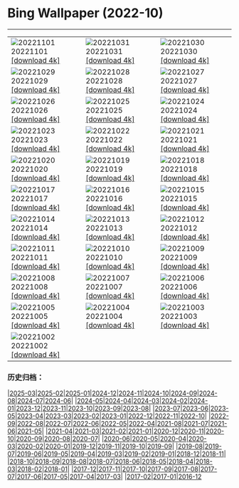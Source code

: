 # Bing Wallpaper (2022-10)
**************

<table><tr><td><img class="wallpaper" src="https://www.bing.com/th?id=OHR.Calacas_EN-IN6289630026_1920x1080.jpg" alt="20221101"> 20221101 <a href="https://www.bing.com/th?id=OHR.Calacas_EN-IN6289630026_UHD.jpg">[download 4k]</a></td><td><img class="wallpaper" src="https://www.bing.com/th?id=OHR.WychwoodForest_EN-IN4221356081_1920x1080.jpg" alt="20221031"> 20221031 <a href="https://www.bing.com/th?id=OHR.WychwoodForest_EN-IN4221356081_UHD.jpg">[download 4k]</a></td><td><img class="wallpaper" src="https://www.bing.com/th?id=OHR.SealRiver_EN-IN3503931734_1920x1080.jpg" alt="20221030"> 20221030 <a href="https://www.bing.com/th?id=OHR.SealRiver_EN-IN3503931734_UHD.jpg">[download 4k]</a></td></tr><tr><td><img class="wallpaper" src="https://www.bing.com/th?id=OHR.SeaAngel_EN-IN2839358434_1920x1080.jpg" alt="20221029"> 20221029 <a href="https://www.bing.com/th?id=OHR.SeaAngel_EN-IN2839358434_UHD.jpg">[download 4k]</a></td><td><img class="wallpaper" src="https://www.bing.com/th?id=OHR.FrankensteinFriday_EN-IN2387604310_1920x1080.jpg" alt="20221028"> 20221028 <a href="https://www.bing.com/th?id=OHR.FrankensteinFriday_EN-IN2387604310_UHD.jpg">[download 4k]</a></td><td><img class="wallpaper" src="https://www.bing.com/th?id=OHR.BridgeofSighs_EN-IN1934990115_1920x1080.jpg" alt="20221027"> 20221027 <a href="https://www.bing.com/th?id=OHR.BridgeofSighs_EN-IN1934990115_UHD.jpg">[download 4k]</a></td></tr><tr><td><img class="wallpaper" src="https://www.bing.com/th?id=OHR.BrockenSpecter_EN-IN4945372418_1920x1080.jpg" alt="20221026"> 20221026 <a href="https://www.bing.com/th?id=OHR.BrockenSpecter_EN-IN4945372418_UHD.jpg">[download 4k]</a></td><td><img class="wallpaper" src="https://www.bing.com/th?id=OHR.OrcusMouth_EN-IN4307683259_1920x1080.jpg" alt="20221025"> 20221025 <a href="https://www.bing.com/th?id=OHR.OrcusMouth_EN-IN4307683259_UHD.jpg">[download 4k]</a></td><td><img class="wallpaper" src="https://www.bing.com/th?id=OHR.DiwaliOilLamps_EN-IN0701838177_1920x1080.jpg" alt="20221024"> 20221024 <a href="https://www.bing.com/th?id=OHR.DiwaliOilLamps_EN-IN0701838177_UHD.jpg">[download 4k]</a></td></tr><tr><td><img class="wallpaper" src="https://www.bing.com/th?id=OHR.Knobbelzwaan_EN-IN3786620643_1920x1080.jpg" alt="20221023"> 20221023 <a href="https://www.bing.com/th?id=OHR.Knobbelzwaan_EN-IN3786620643_UHD.jpg">[download 4k]</a></td><td><img class="wallpaper" src="https://www.bing.com/th?id=OHR.KarstMountains_EN-IN4213912109_1920x1080.jpg" alt="20221022"> 20221022 <a href="https://www.bing.com/th?id=OHR.KarstMountains_EN-IN4213912109_UHD.jpg">[download 4k]</a></td><td><img class="wallpaper" src="https://www.bing.com/th?id=OHR.GeorgiaCypress_EN-IN7514884484_1920x1080.jpg" alt="20221021"> 20221021 <a href="https://www.bing.com/th?id=OHR.GeorgiaCypress_EN-IN7514884484_UHD.jpg">[download 4k]</a></td></tr><tr><td><img class="wallpaper" src="https://www.bing.com/th?id=OHR.SlothDay_EN-IN0763536539_1920x1080.jpg" alt="20221020"> 20221020 <a href="https://www.bing.com/th?id=OHR.SlothDay_EN-IN0763536539_UHD.jpg">[download 4k]</a></td><td><img class="wallpaper" src="https://www.bing.com/th?id=OHR.WartburgCastle_EN-IN0185565397_1920x1080.jpg" alt="20221019"> 20221019 <a href="https://www.bing.com/th?id=OHR.WartburgCastle_EN-IN0185565397_UHD.jpg">[download 4k]</a></td><td><img class="wallpaper" src="https://www.bing.com/th?id=OHR.GB25Anni_EN-IN9809281562_1920x1080.jpg" alt="20221018"> 20221018 <a href="https://www.bing.com/th?id=OHR.GB25Anni_EN-IN9809281562_UHD.jpg">[download 4k]</a></td></tr><tr><td><img class="wallpaper" src="https://www.bing.com/th?id=OHR.SwedenOwl_EN-IN1275763197_1920x1080.jpg" alt="20221017"> 20221017 <a href="https://www.bing.com/th?id=OHR.SwedenOwl_EN-IN1275763197_UHD.jpg">[download 4k]</a></td><td><img class="wallpaper" src="https://www.bing.com/th?id=OHR.PrinceChristianSound_EN-IN7719950776_1920x1080.jpg" alt="20221016"> 20221016 <a href="https://www.bing.com/th?id=OHR.PrinceChristianSound_EN-IN7719950776_UHD.jpg">[download 4k]</a></td><td><img class="wallpaper" src="https://www.bing.com/th?id=OHR.NaqsheRustam_EN-IN7117853630_1920x1080.jpg" alt="20221015"> 20221015 <a href="https://www.bing.com/th?id=OHR.NaqsheRustam_EN-IN7117853630_UHD.jpg">[download 4k]</a></td></tr><tr><td><img class="wallpaper" src="https://www.bing.com/th?id=OHR.BlueTigerButterflies_EN-IN0664966797_1920x1080.jpg" alt="20221014"> 20221014 <a href="https://www.bing.com/th?id=OHR.BlueTigerButterflies_EN-IN0664966797_UHD.jpg">[download 4k]</a></td><td><img class="wallpaper" src="https://www.bing.com/th?id=OHR.AlaskaMoose_EN-IN6174173002_1920x1080.jpg" alt="20221013"> 20221013 <a href="https://www.bing.com/th?id=OHR.AlaskaMoose_EN-IN6174173002_UHD.jpg">[download 4k]</a></td><td><img class="wallpaper" src="https://www.bing.com/th?id=OHR.AmmoniteGraveyard_EN-IN5813452758_1920x1080.jpg" alt="20221012"> 20221012 <a href="https://www.bing.com/th?id=OHR.AmmoniteGraveyard_EN-IN5813452758_UHD.jpg">[download 4k]</a></td></tr><tr><td><img class="wallpaper" src="https://www.bing.com/th?id=OHR.TortulaMoss_EN-IN5712136639_1920x1080.jpg" alt="20221011"> 20221011 <a href="https://www.bing.com/th?id=OHR.TortulaMoss_EN-IN5712136639_UHD.jpg">[download 4k]</a></td><td><img class="wallpaper" src="https://www.bing.com/th?id=OHR.RioArazas_EN-IN1562638083_1920x1080.jpg" alt="20221010"> 20221010 <a href="https://www.bing.com/th?id=OHR.RioArazas_EN-IN1562638083_UHD.jpg">[download 4k]</a></td><td><img class="wallpaper" src="https://www.bing.com/th?id=OHR.ChukchiSea_EN-IN1844909824_1920x1080.jpg" alt="20221009"> 20221009 <a href="https://www.bing.com/th?id=OHR.ChukchiSea_EN-IN1844909824_UHD.jpg">[download 4k]</a></td></tr><tr><td><img class="wallpaper" src="https://www.bing.com/th?id=OHR.JamaMasjidDelhi1_EN-IN9264531218_1920x1080.jpg" alt="20221008"> 20221008 <a href="https://www.bing.com/th?id=OHR.JamaMasjidDelhi1_EN-IN9264531218_UHD.jpg">[download 4k]</a></td><td><img class="wallpaper" src="https://www.bing.com/th?id=OHR.OberbaumBridge_EN-IN6110054143_1920x1080.jpg" alt="20221007"> 20221007 <a href="https://www.bing.com/th?id=OHR.OberbaumBridge_EN-IN6110054143_UHD.jpg">[download 4k]</a></td><td><img class="wallpaper" src="https://www.bing.com/th?id=OHR.BayofBiscay_EN-IN9363973535_1920x1080.jpg" alt="20221006"> 20221006 <a href="https://www.bing.com/th?id=OHR.BayofBiscay_EN-IN9363973535_UHD.jpg">[download 4k]</a></td></tr><tr><td><img class="wallpaper" src="https://www.bing.com/th?id=OHR.RavanaDussehra_EN-IN6325474614_1920x1080.jpg" alt="20221005"> 20221005 <a href="https://www.bing.com/th?id=OHR.RavanaDussehra_EN-IN6325474614_UHD.jpg">[download 4k]</a></td><td><img class="wallpaper" src="https://www.bing.com/th?id=OHR.CosmicCliffs_EN-IN3964319541_1920x1080.jpg" alt="20221004"> 20221004 <a href="https://www.bing.com/th?id=OHR.CosmicCliffs_EN-IN3964319541_UHD.jpg">[download 4k]</a></td><td><img class="wallpaper" src="https://www.bing.com/th?id=OHR.Porthuis_EN-IN7783895323_1920x1080.jpg" alt="20221003"> 20221003 <a href="https://www.bing.com/th?id=OHR.Porthuis_EN-IN7783895323_UHD.jpg">[download 4k]</a></td></tr><tr><td><img class="wallpaper" src="https://www.bing.com/th?id=OHR.GandhiStatue_EN-IN2415285079_1920x1080.jpg" alt="20221002"> 20221002 <a href="https://www.bing.com/th?id=OHR.GandhiStatue_EN-IN2415285079_UHD.jpg">[download 4k]</a></td><td></td><td></td></tr></table>

### 历史归档：

|[2025-03](/../2025-03/2025-03.md)|[2025-02](/../2025-02/2025-02.md)|[2025-01](/../2025-01/2025-01.md)|[2024-12](/../2024-12/2024-12.md)|[2024-11](/../2024-11/2024-11.md)|[2024-10](/../2024-10/2024-10.md)|[2024-09](/../2024-09/2024-09.md)|[2024-08](/../2024-08/2024-08.md)|[2024-07](/../2024-07/2024-07.md)|[2024-06](/../2024-06/2024-06.md)|
|[2024-05](/../2024-05/2024-05.md)|[2024-04](/../2024-04/2024-04.md)|[2024-03](/../2024-03/2024-03.md)|[2024-02](/../2024-02/2024-02.md)|[2024-01](/../2024-01/2024-01.md)|[2023-12](/../2023-12/2023-12.md)|[2023-11](/../2023-11/2023-11.md)|[2023-10](/../2023-10/2023-10.md)|[2023-09](/../2023-09/2023-09.md)|[2023-08](/../2023-08/2023-08.md)|
|[2023-07](/../2023-07/2023-07.md)|[2023-06](/../2023-06/2023-06.md)|[2023-05](/../2023-05/2023-05.md)|[2023-04](/../2023-04/2023-04.md)|[2023-03](/../2023-03/2023-03.md)|[2023-02](/../2023-02/2023-02.md)|[2023-01](/../2023-01/2023-01.md)|[2022-12](/../2022-12/2022-12.md)|[2022-11](/../2022-11/2022-11.md)|[2022-10](/2022-10.md)|
|[2022-09](/../2022-09/2022-09.md)|[2022-08](/../2022-08/2022-08.md)|[2022-07](/../2022-07/2022-07.md)|[2022-06](/../2022-06/2022-06.md)|[2022-05](/../2022-05/2022-05.md)|[2022-04](/../2022-04/2022-04.md)|[2021-08](/../2021-08/2021-08.md)|[2021-07](/../2021-07/2021-07.md)|[2021-06](/../2021-06/2021-06.md)|[2021-05](/../2021-05/2021-05.md)|
|[2021-04](/../2021-04/2021-04.md)|[2021-03](/../2021-03/2021-03.md)|[2021-02](/../2021-02/2021-02.md)|[2021-01](/../2021-01/2021-01.md)|[2020-12](/../2020-12/2020-12.md)|[2020-11](/../2020-11/2020-11.md)|[2020-10](/../2020-10/2020-10.md)|[2020-09](/../2020-09/2020-09.md)|[2020-08](/../2020-08/2020-08.md)|[2020-07](/../2020-07/2020-07.md)|
|[2020-06](/../2020-06/2020-06.md)|[2020-05](/../2020-05/2020-05.md)|[2020-04](/../2020-04/2020-04.md)|[2020-03](/../2020-03/2020-03.md)|[2020-02](/../2020-02/2020-02.md)|[2020-01](/../2020-01/2020-01.md)|[2019-12](/../2019-12/2019-12.md)|[2019-11](/../2019-11/2019-11.md)|[2019-10](/../2019-10/2019-10.md)|[2019-09](/../2019-09/2019-09.md)|
|[2019-08](/../2019-08/2019-08.md)|[2019-07](/../2019-07/2019-07.md)|[2019-06](/../2019-06/2019-06.md)|[2019-05](/../2019-05/2019-05.md)|[2019-04](/../2019-04/2019-04.md)|[2019-03](/../2019-03/2019-03.md)|[2019-02](/../2019-02/2019-02.md)|[2019-01](/../2019-01/2019-01.md)|[2018-12](/../2018-12/2018-12.md)|[2018-11](/../2018-11/2018-11.md)|
|[2018-10](/../2018-10/2018-10.md)|[2018-09](/../2018-09/2018-09.md)|[2018-08](/../2018-08/2018-08.md)|[2018-07](/../2018-07/2018-07.md)|[2018-06](/../2018-06/2018-06.md)|[2018-05](/../2018-05/2018-05.md)|[2018-04](/../2018-04/2018-04.md)|[2018-03](/../2018-03/2018-03.md)|[2018-02](/../2018-02/2018-02.md)|[2018-01](/../2018-01/2018-01.md)|
|[2017-12](/../2017-12/2017-12.md)|[2017-11](/../2017-11/2017-11.md)|[2017-10](/../2017-10/2017-10.md)|[2017-09](/../2017-09/2017-09.md)|[2017-08](/../2017-08/2017-08.md)|[2017-07](/../2017-07/2017-07.md)|[2017-06](/../2017-06/2017-06.md)|[2017-05](/../2017-05/2017-05.md)|[2017-04](/../2017-04/2017-04.md)|[2017-03](/../2017-03/2017-03.md)|
|[2017-02](/../2017-02/2017-02.md)|[2017-01](/../2017-01/2017-01.md)|[2016-12](/../2016-12/2016-12.md)